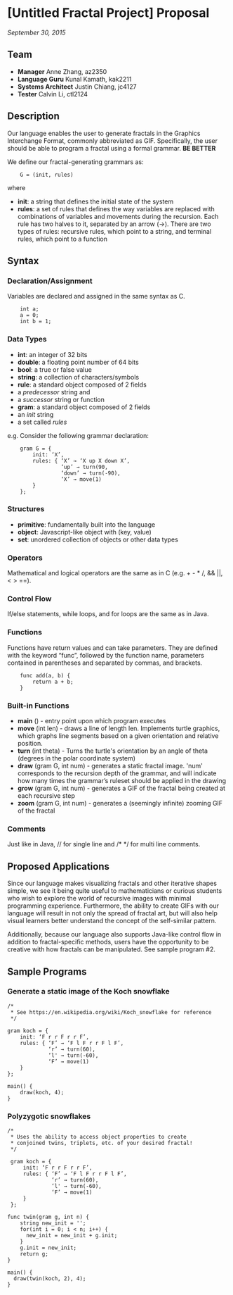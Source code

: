 [**Untitled Fractal Project**] Proposal
=============

*September 30, 2015*

Team
-------------
- **Manager** Anne Zhang, az2350
- **Language Guru** Kunal Kamath, kak2211
- **Systems Architect** Justin Chiang, jc4127
- **Tester** Calvin Li, ctl2124

Description
-------------
Our language enables the user to generate fractals in the Graphics Interchange Format, commonly abbreviated as GIF. Specifically, the user should be able to program a fractal using a formal grammar. **BE BETTER**

We define our fractal-generating grammars as:
```
    G = (init, rules)
```
where

- **init**: a string that defines the initial state of the system
- **rules**: a set of rules that defines the way variables are replaced with combinations of variables and movements during the recursion. Each rule has two halves to it, separated by an arrow (→). There are two types of rules: recursive rules, which point to a string, and terminal rules, which point to a function

Syntax
-------------
### Declaration/Assignment
Variables are declared and assigned in the same syntax as C.
```
    int a;
    a = 0;
    int b = 1;
```

### Data Types
- **int**: an integer of 32 bits
- **double**: a floating point number of 64 bits
- **bool**: a true or false value
- **string**: a collection of characters/symbols
- **rule**: a standard object composed of 2 fields
 - a *predecessor* string and
 - a *successor* string or function
- **gram**: a standard object composed of 2 fields
 - an *init* string
 - a set called *rules*

e.g. Consider the following grammar declaration:

```
    gram G = {
        init: ‘X’,
        rules: { ‘X’ → ‘X up X down X’,
                 ‘up’ → turn(90,
                 ‘down’ → turn(-90),
                 ‘X’ → move(1)
        }
    };
```

### Structures
- **primitive**: fundamentally built into the language
- **object**: Javascript-like object with (key, value)
- **set**: unordered collection of objects or other data types

### Operators
Mathematical and logical operators are the same as in C (e.g. + - * /, && ||, < > ==).

### Control Flow
If/else statements, while loops, and for loops are the same as in Java.

### Functions
Functions have return values and can take parameters. They are defined with the keyword “func”, followed by the function name, parameters contained in parentheses and separated by commas, and brackets.
```
    func add(a, b) {
        return a + b;
    }
```

### Built-in Functions
- **main** () - entry point upon which program executes
- **move** (int len) - draws a line of length len. Implements turtle graphics, which graphs line segments based on a given orientation and relative position.
- **turn** (int theta) - Turns the turtle's orientation by an angle of theta (degrees in the polar coordinate system)
- **draw** (gram G, int num) - generates a static fractal image. 'num' corresponds to the recursion depth of the grammar, and will indicate how many times the grammar’s ruleset should be applied in the drawing
- **grow** (gram G, int num) - generates a GIF of the fractal being created at each recursive step
- **zoom** (gram G, int num) - generates a (seemingly infinite) zooming GIF of the fractal

### Comments
Just like in Java, // for single line and /* */ for multi line comments.

Proposed Applications
-------------
Since our language makes visualizing fractals and other iterative shapes simple, we see it being quite useful to mathematicians or curious students who wish to explore the world of recursive images with minimal programming experience. Furthermore, the ability to create GIFs with our language will result in not only the spread of fractal art, but will also help visual learners better understand the concept of the self-similar pattern.

Additionally, because our language also supports Java-like control flow in addition to fractal-specific methods, users have the opportunity to be creative with how fractals can be manipulated. See sample program #2.

Sample Programs
-------------

### Generate a static image of the Koch snowflake
```
/*
 * See https://en.wikipedia.org/wiki/Koch_snowflake for reference
 */

gram koch = {
    init: ‘F r r F r r F’,
    rules: { ‘F’ → ‘F l F r r F l F’,
             ‘r’ → turn(60),
             ‘l' → turn(-60),
             ‘F’ → move(1)
    }
};

main() {
    draw(koch, 4);
}
```

### Polyzygotic snowflakes
```
/*
 * Uses the ability to access object properties to create
 * conjoined twins, triplets, etc. of your desired fractal!
 */

 gram koch = {
     init: ‘F r r F r r F’,
     rules: { ‘F’ → ‘F l F r r F l F’,
              ‘r’ → turn(60),
              ‘l' → turn(-60),
              ‘F’ → move(1)
     }
 };

func twin(gram g, int n) {
    string new_init = '';
    for(int i = 0; i < n; i++) {
      new_init = new_init + g.init;
    }
    g.init = new_init;
    return g;
}

main() {
  draw(twin(koch, 2), 4);
}
```
